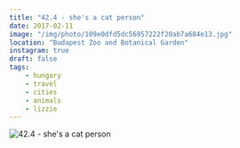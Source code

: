 ```yaml
---
title: "42.4 - she's a cat person"
date: 2017-02-11
image: "/img/photo/109e0dfd5dc56957222f20ab7a684e13.jpg"
location: "Budapest Zoo and Botanical Garden"
instagram: true
draft: false
tags:
    - hungary
    - travel
    - cities
    - animals
    - lizzie
---
```


![42.4 - she's a cat person](/img/photo/109e0dfd5dc56957222f20ab7a684e13.jpg)
